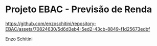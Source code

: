 # Projeto EBAC - Previsão de Renda



https://github.com/enzoschitini/repository-EBAC/assets/70824630/5d6d3eb4-5ed2-43cb-8849-f1d25673edbf

Enzo Schitini
